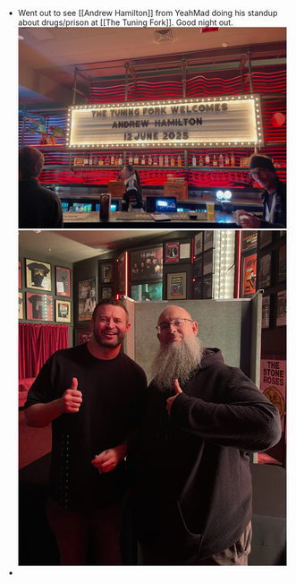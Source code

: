 - Went out to see [[Andrew Hamilton]] from YeahMad doing his standup about drugs/prison at [[The Tuning Fork]]. Good night out.
  ![TuningForkAndrewHamilton1.jpg](../assets/TuningForkAndrewHamilton1_1749725270464_0.jpg)
  ![TuningForkAndrewHamilton2.jpg](../assets/TuningForkAndrewHamilton2_1749725277140_0.jpg)
-